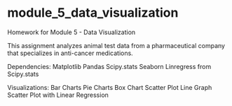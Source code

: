 # module_5_data_visualization
Homework for Module 5 - Data Visualization

This assignment analyzes animal test data from a pharmaceutical company that specializes in anti-cancer medications.

Dependencies:
Matplotlib
Pandas
Scipy.stats
Seaborn
Linregress from Scipy.stats

Visualizations:
Bar Charts
Pie Charts
Box Chart
Scatter Plot
Line Graph
Scatter Plot with Linear Regression